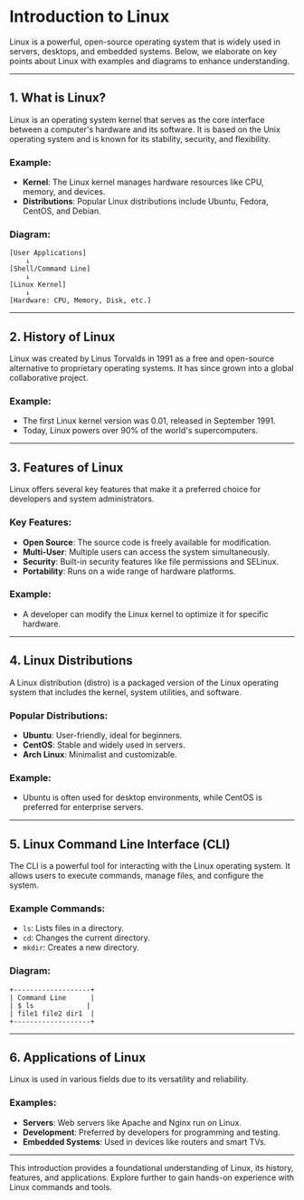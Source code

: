 
# Introduction to Linux

Linux is a powerful, open-source operating system that is widely used in servers, desktops, and embedded systems. Below, we elaborate on key points about Linux with examples and diagrams to enhance understanding.

---

## 1. What is Linux?

Linux is an operating system kernel that serves as the core interface between a computer's hardware and its software. It is based on the Unix operating system and is known for its stability, security, and flexibility.

### Example:
- **Kernel**: The Linux kernel manages hardware resources like CPU, memory, and devices.
- **Distributions**: Popular Linux distributions include Ubuntu, Fedora, CentOS, and Debian.

### Diagram:
```
[User Applications]
    ↓
[Shell/Command Line]
    ↓
[Linux Kernel]
    ↓
[Hardware: CPU, Memory, Disk, etc.]
```

---

## 2. History of Linux

Linux was created by Linus Torvalds in 1991 as a free and open-source alternative to proprietary operating systems. It has since grown into a global collaborative project.

### Example:
- The first Linux kernel version was 0.01, released in September 1991.
- Today, Linux powers over 90% of the world's supercomputers.

---

## 3. Features of Linux

Linux offers several key features that make it a preferred choice for developers and system administrators.

### Key Features:
- **Open Source**: The source code is freely available for modification.
- **Multi-User**: Multiple users can access the system simultaneously.
- **Security**: Built-in security features like file permissions and SELinux.
- **Portability**: Runs on a wide range of hardware platforms.

### Example:
- A developer can modify the Linux kernel to optimize it for specific hardware.

---

## 4. Linux Distributions

A Linux distribution (distro) is a packaged version of the Linux operating system that includes the kernel, system utilities, and software.

### Popular Distributions:
- **Ubuntu**: User-friendly, ideal for beginners.
- **CentOS**: Stable and widely used in servers.
- **Arch Linux**: Minimalist and customizable.

### Example:
- Ubuntu is often used for desktop environments, while CentOS is preferred for enterprise servers.

---

## 5. Linux Command Line Interface (CLI)

The CLI is a powerful tool for interacting with the Linux operating system. It allows users to execute commands, manage files, and configure the system.

### Example Commands:
- `ls`: Lists files in a directory.
- `cd`: Changes the current directory.
- `mkdir`: Creates a new directory.

### Diagram:
```
+-------------------+
| Command Line      |
| $ ls             |
| file1 file2 dir1  |
+-------------------+
```

---

## 6. Applications of Linux

Linux is used in various fields due to its versatility and reliability.

### Examples:
- **Servers**: Web servers like Apache and Nginx run on Linux.
- **Development**: Preferred by developers for programming and testing.
- **Embedded Systems**: Used in devices like routers and smart TVs.

---

This introduction provides a foundational understanding of Linux, its history, features, and applications. Explore further to gain hands-on experience with Linux commands and tools.
```
